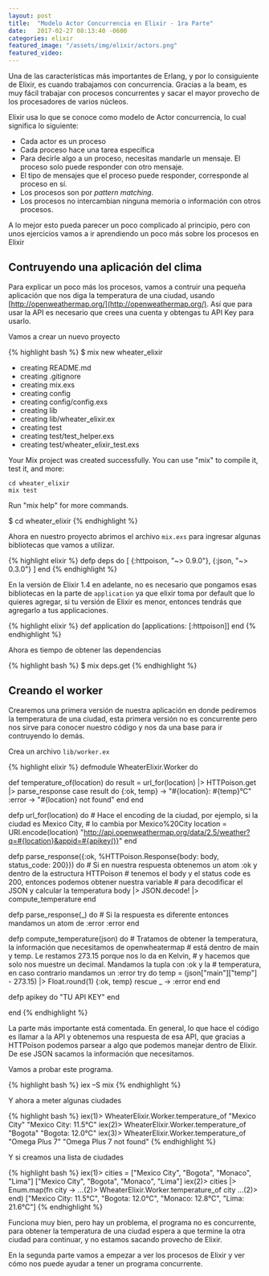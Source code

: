 ```yaml
---
layout: post
title:  "Modelo Actor Concurrencia en Elixir - 1ra Parte"
date:   2017-02-27 08:13:40 -0600
categories: elixir
featured_image: "/assets/img/elixir/actors.png"
featured_video:
---
```


Una de las características más importantes de Erlang, y por lo consiguiente de
Elixir, es cuando trabajamos con concurrencia. Gracias a la beam, es muy fácil
trabajar con procesos concurrentes y sacar el mayor provecho de los procesadores
de varios núcleos.

Elixir usa lo que se conoce como modelo de Actor concurrencia, lo cual significa
lo siguiente:

* Cada actor es un proceso
* Cada proceso hace una tarea específica
* Para decirle algo a un proceso, necesitas  mandarle un mensaje. El proceso solo puede responder con otro mensaje.
* El tipo de mensajes que el proceso puede responder, corresponde al proceso en sí.
* Los procesos son por *pattern matching*.
* Los procesos no intercambian ninguna memoria o información con otros procesos.

A lo mejor esto pueda parecer un poco complicado al principio, pero con unos ejercicios
vamos a ir aprendiendo un poco más sobre los procesos en Elixir

## Contruyendo una aplicación del clima

Para explicar un poco más los procesos, vamos a contruir una pequeña aplicación
que nos diga la temperatura de una ciudad, usando [http://openweathermap.org/](http://openweathermap.org/). Así que para usar la API es necesario que crees una cuenta
y obtengas tu API Key para usarlo.

Vamos a crear un nuevo proyecto

{% highlight bash %}
$ mix new wheater_elixir
* creating README.md
* creating .gitignore
* creating mix.exs
* creating config
* creating config/config.exs
* creating lib
* creating lib/wheater_elixir.ex
* creating test
* creating test/test_helper.exs
* creating test/wheater_elixir_test.exs

Your Mix project was created successfully.
You can use "mix" to compile it, test it, and more:

    cd wheater_elixir
    mix test

Run "mix help" for more commands.

$ cd wheater_elixir
{% endhighlight %}

Ahora en nuestro proyecto abrimos el archivo `mix.exs` para ingresar algunas
bibliotecas que vamos a utilizar.

{% highlight elixir %}
defp deps do
  [
    {:httpoison, "~> 0.9.0"},
    {:json, "~> 0.3.0"}
  ]
end
{% endhighlight %}

En la versión de Elixir 1.4 en adelante, no es necesario que pongamos esas bibliotecas
en la parte de `application` ya que elixir toma por default que lo quieres
agregar, si tu versión de Elixir es menor, entonces tendrás que agregarlo a
tus applicaciones.

{% highlight elixir %}
def application do
  [applications: [:httpoison]]
end
{% endhighlight %}

Ahora es tiempo de obtener las dependencias

{% highlight bash %}
$ mix deps.get
{% endhighlight %}

## Creando el worker

Crearemos una primera versión de nuestra aplicación en donde pediremos la temperatura
de una ciudad, esta primera versión no es concurrente pero nos sirve para conocer
nuestro código y nos da una base para ir contruyendo lo demás.

Crea un archivo `lib/worker.ex`

{% highlight elixir %}
defmodule WheaterElixir.Worker do

  def temperature_of(location) do
    result = url_for(location) |> HTTPoison.get |> parse_response
    case result do
      {:ok, temp} ->
        "#{location}: #{temp}°C"
      :error ->
        "#{location} not found"
    end
  end

  defp url_for(location) do
    # Hace el encoding de la ciudad, por ejemplo, si la ciudad es Mexico City,
    # lo cambia por Mexico%20City
    location = URI.encode(location)
    "http://api.openweathermap.org/data/2.5/weather?q=#{location}&appid=#{apikey()}"
  end

  defp parse_response({:ok, %HTTPoison.Response{body: body, status_code:
200}}) do
    # Si en nuestra respuesta obtenemos un atom :ok y dentro de la estructura HTTPoison
    # tenemos el body y el status code es 200, entonces podemos obtener nuestra variable
    # para decodificar el JSON y calcular la temperatura
    body |> JSON.decode! |> compute_temperature
  end

  defp parse_response(_) do
    # Si la respuesta es diferente entonces mandamos un atom de :error
    :error
  end

  defp compute_temperature(json) do
    # Tratamos de obtener la temperatura, la información que necesitamos de openwheatermap
    # está dentro de main y temp. Le restamos 273.15 porque nos lo da en Kelvin,
    # y hacemos que solo nos muestre un decimal. Mandamos la tupla con :ok y la
    # temperatura, en caso contrario mandamos un :error
    try do
      temp = (json["main"]["temp"] - 273.15) |> Float.round(1)
      {:ok, temp}
    rescue
      _ -> :error
    end
  end

  defp apikey do
    "TU API KEY"
  end

end
{% endhighlight %}

La parte más importante está comentada. En general, lo que hace el código es
llamar a la API y obtenemos una respuesta de esa API, que gracias a HTTPoison
podemos parsear a algo que podemos manejar dentro de Elixir. De ese JSON
sacamos la información que necesitamos.

Vamos a probar este programa.

{% highlight bash %}
iex –S mix
{% endhighlight %}

Y ahora a meter algunas ciudades

{% highlight bash %}
iex(1)> WheaterElixir.Worker.temperature_of "Mexico City"
"Mexico City: 11.5°C"
iex(2)> WheaterElixir.Worker.temperature_of "Bogota"
"Bogota: 12.0°C"
iex(3)> WheaterElixir.Worker.temperature_of "Omega Plus 7"
"Omega Plus 7 not found"
{% endhighlight %}

Y si creamos una lista de ciudades

{% highlight bash %}
 iex(1)> cities = ["Mexico City", "Bogota", "Monaco", "Lima"]
["Mexico City", "Bogota", "Monaco", "Lima"]
iex(2)> cities |> Enum.map(fn city ->
...(2)>   WheaterElixir.Worker.temperature_of city
...(2)> end)
["Mexico City: 11.5°C", "Bogota: 12.0°C", "Monaco: 12.8°C", "Lima: 21.6°C"]
{% endhighlight %}

Funciona muy bien, pero hay un problema, el programa no es concurrente, para obtener
la temperatura de una ciudad espera a que termine la otra ciudad para continuar, y no
estamos sacando provecho de Elixir. 

En la segunda parte vamos a empezar a ver los procesos de Elixir y ver cómo nos puede ayudar a tener un programa concurrente.
